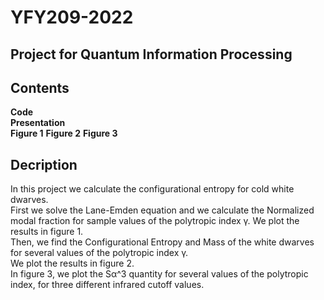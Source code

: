 # YFY209-2022  
## Project for Quantum Information Processing
## Contents  
**Code**  
**Presentation**  
**Figure 1**
**Figure 2**
**Figure 3**
## Decription
In this project we calculate the configurational entropy for cold white dwarves.  
First we solve the Lane-Emden equation and we calculate the Normalized modal fraction  for
sample values of the polytropic index γ. We plot the results in figure 1.  
Then, we find the Configurational Entropy and Mass of the white dwarves for several values of the polytropic index γ.  
We plot the results in figure 2.  
In figure 3, we plot the Sα^3 quantity for several values of the polytropic index, for three different infrared cutoff values.
